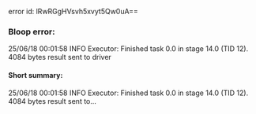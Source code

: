 error id: lRwRGgHVsvh5xvyt5Qw0uA==
### Bloop error:

25/06/18 00:01:58 INFO Executor: Finished task 0.0 in stage 14.0 (TID 12). 4084 bytes result sent to driver
#### Short summary: 

25/06/18 00:01:58 INFO Executor: Finished task 0.0 in stage 14.0 (TID 12). 4084 bytes result sent to...